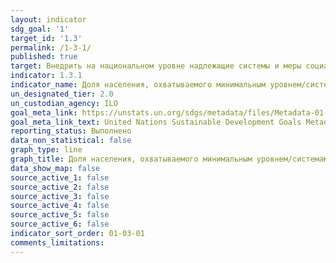 ```yaml
---
layout: indicator
sdg_goal: '1'
target_id: '1.3'
permalink: /1-3-1/
published: true
target: Внедрить на национальном уровне надлежащие системы и меры социальной защиты для всех, включая установление минимальных уровней, и к 2030 году достичь существенного охвата бедных и уязвимых слоев населения
indicator: 1.3.1
indicator_name: Доля населения, охватываемого минимальным уровнем/системами социальной защиты, в разбивке по полу, с выделением детей, безработных, пожилых, инвалидов, беременных, новорожденных, лиц, получивших трудовое увечье, и бедных и уязвимых
un_designated_tier: 2.0
un_custodian_agency: ILO
goal_meta_link: https://unstats.un.org/sdgs/metadata/files/Metadata-01-03-01a.pdf
goal_meta_link_text: United Nations Sustainable Development Goals Metadata (pdf 894kB)
reporting_status: Выполнено
data_non_statistical: false
graph_type: line
graph_title: Доля населения, охватываемого минимальным уровнем/системами социальной защиты, в разбивке по полу, с выделением детей, безработных, пожилых, инвалидов, беременных, новорожденных, лиц, получивших трудовое увечье, и бедных и уязвимых
data_show_map: false
source_active_1: false
source_active_2: false
source_active_3: false
source_active_4: false
source_active_5: false
source_active_6: false
indicator_sort_order: 01-03-01
comments_limitations: 
---
```

